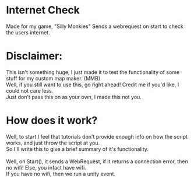 # Internet Check
Made for my game, "Silly Monkies" Sends a webrequest on start to check the users internet.
# Disclaimer:
This isn't something huge, I just made it to test the functionality of some stuff for my custom map maker. (MMB) <br/>
Well, if you still want to use this, go right ahead! Credit me if you'd like, I could not care less. <br/>
Just don't pass this on as your own, I made this not you.
# How does it work?
Well, to start I feel that tutorials don't provide enough info on how the script works, and just throw the script at you. <br/>
So I'll write this to give a brief summary of it's functionality. <br/>
<br/>
Well, on Start(), it sends a WebRequest, if it returns a connection error, then no wifi! Else, you infact have wifi. <br/>
If you have no wifi, then we run a unity event.
